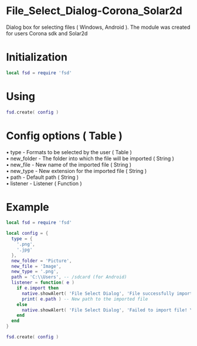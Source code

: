 # File_Select_Dialog-Corona_Solar2d

Dialog box for selecting files ( Windows, Android ). The module was created for users Corona sdk and Solar2d

# Initialization

```lua
local fsd = require 'fsd'
```

# Using

```lua
fsd.create( config )
```

# Config options ( Table )

• type - Formats to be selected by the user ( Table )<br>
• new_folder - The folder into which the file will be imported ( String )<br>
• new_file - New name of the imported file ( String )<br>
• new_type - New extension for the imported file ( String )<br>
• path - Default path ( String )<br>
• listener - Listener ( Function )<br>

# Example 

```lua
local fsd = require 'fsd'

local config = {
  type = {
    '.png',
    '.jpg'
  },
  new_folder = 'Picture',
  new_file = 'Image',
  new_type = '.png',
  path = 'C:\\Users', -- /sdcard (for Android)
  listener = function( e )
    if e.import then
      native.showAlert( 'File Select Dialog', 'File successfully imported', {'Close'} )
      print( e.path ) -- New path to the imported file
    else
      native.showAlert( 'File Select Dialog', 'Failed to import file! \nCheck if storage access is granted for the application', {'Close'} )
    end
  end
}

fsd.create( config )
```
